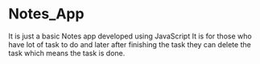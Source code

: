 # Notes_App
It is just a basic Notes app developed using JavaScript
It is for those who have lot of task to do and later after finishing the task they can delete the task which means the task is done.
